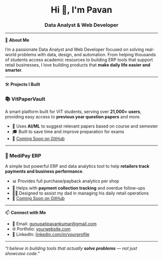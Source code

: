 <h1 align="center">Hi 👋, I'm Pavan</h1>
<h3 align="center">Data Analyst & Web Developer</h3>

---

🚀 **About Me**

I’m a passionate Data Analyst and Web Developer focused on solving real-world problems with data, design, and automation. From helping thousands of students access academic resources to building ERP tools that support retail businesses, I love building products that **make daily life easier and smarter**.

---

🛠️ **Projects I Built**

### 📚 VitPaperVault
A smart platform built for VIT students, serving over **21,000+ users**, providing easy access to **previous year question papers** and more.

- 🧠 Uses **AI/ML** to suggest relevant papers based on course and semester
- 🎓 Built to save time and improve preparation for exams
- 🔗 [Coming Soon on GitHub](#)

---

### 💼 MediPay ERP
A simple but powerful ERP and data analytics tool to help **retailers track payments and business performance**.

- 📊 Provides full purchase/payback analytics per shop
- 💸 Helps with **payment collection tracking** and overdue follow-ups
- 👨‍👦 Designed to assist my dad in managing his daily retail operations
- 🔗 [Coming Soon on GitHub](#)

---

📫 **Connect with Me**

- 📧 Email: gunupatipavankumar@gmail.com
- 🌐 Portfolio: [yourwebsite.com](https://yourwebsite.com)  
- 💼 LinkedIn: [linkedin.com/in/yourprofile](https://linkedin.com/in/yourprofile)  

---

_“I believe in building tools that actually **solve problems** — not just showcase code.”_
